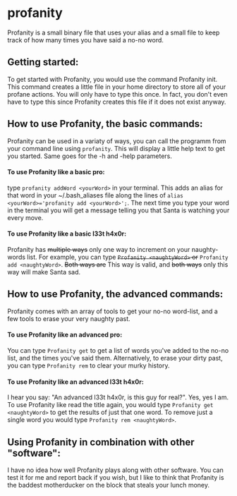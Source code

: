 # profanity
Profanity is a small binary file that uses your alias and a small file to keep track of how many times you have said a no-no word.

## Getting started:
To get started with Profanity, you would use the command Profanity init. This command creates a little file in your home directory to store all of your profane actions. You will only have to type this once. In fact, you don't even have to type this since Profanity creates this file if it does not exist anyway.

## How to use Profanity, the basic commands:
Profanity can be used in a variaty of ways, you can call the programm from your command line using `profanity`. This will display a little help text to get you started. Same goes for the -h and -help parameters.

#### To use Profanity like a basic pro:
type `profanity addWord <yourWord>` in your terminal. This adds an alias for that word in your ~/.bash_aliases file along the lines of `alias <yourWord>='profanity add <yourWord>';`. The next time you type your word in the terminal you will get a message telling you that Santa is watching your every move.

#### To use Profanity like a basic l33t h4x0r:
Profanity has ~~multiple ways~~ only one way to increment on your naughty-words list. For example, you can type ~~`Profanity <naughtyWord>` or~~ `Profanity add <naughtyWord>`. ~~Both ways are~~ This way is valid, and ~~both ways~~  only this way will make Santa sad.

## How to use Profanity, the advanced commands:
Profanity comes with an array of tools to get your no-no word-list, and a few tools to erase your very naughty past.

#### To use Profanity like an advanced pro:
You can type `Profanity get` to get a list of words you've added to the no-no list, and the times you've said them. Alternatively, to erase your dirty past, you can type `Profanity rem` to clear your murky history.

#### To use Profanity like an advanced l33t h4x0r:
I hear you say: "An advanced l33t h4x0r, is this guy for real?". Yes, yes I am. To use Profanity like read the title again, you would type `Profanity get <naughtyWord>` to get the results of just that one word. To remove just a single word you would type `Profanity rem <naughtyWord>`.

## Using Profanity in combination with other "software":
I have no idea how well Profanity plays along with other software. You can test it for me and report back if you wish, but I like to think that Profanity is the baddest motherducker on the block that steals your lunch money.
